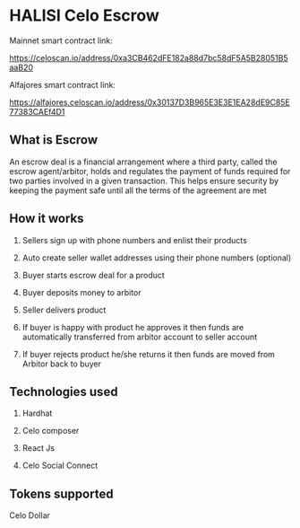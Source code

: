 # HALISI Celo Escrow

Mainnet smart contract link:

https://celoscan.io/address/0xa3CB462dFE182a88d7bc58dF5A5B28051B5aaB20

Alfajores smart contract link:

https://alfajores.celoscan.io/address/0x30137D3B965E3E3E1EA28dE9C85E77383CAEf4D1

## What is Escrow

An escrow deal is a financial arrangement where a third party, called the escrow agent/arbitor, holds and regulates the payment of funds required for two parties involved in a given transaction. This helps ensure security by keeping the payment safe until all the terms of the agreement are met

## How it works

1. Sellers sign up with phone numbers and enlist their products

2. Auto create seller wallet addresses using their phone numbers (optional)

3. Buyer starts escrow deal for a product

4. Buyer deposits money to arbitor

5. Seller delivers product

6. If buyer is happy with product he approves it then funds are automatically transferred from arbitor account to seller account

7. If buyer rejects product he/she returns it then funds are moved from Arbitor back to buyer

## Technologies used

1. Hardhat

2. Celo composer

3. React Js

4. Celo Social Connect

## Tokens supported

Celo Dollar
